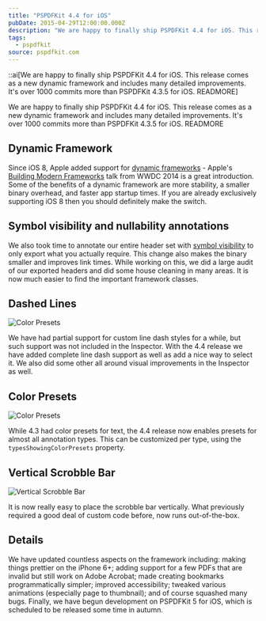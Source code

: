 ```yaml
---
title: "PSPDFKit 4.4 for iOS"
pubDate: 2015-04-29T12:00:00.000Z
description: "We are happy to finally ship PSPDFKit 4.4 for iOS. This release comes as a new dynamic framework and includes many detailed improvements. It's over 1000 commits more than PSPDFKit 4.3.5 for iOS. READMORE"
tags:
  - pspdfkit
source: pspdfkit.com
---
```


::ai[We are happy to finally ship PSPDFKit 4.4 for iOS. This release comes as a new dynamic framework and includes many detailed improvements. It's over 1000 commits more than PSPDFKit 4.3.5 for iOS. READMORE]

We are happy to finally ship PSPDFKit 4.4 for iOS. This release comes as a new dynamic framework and includes many detailed improvements. It's over 1000 commits more than PSPDFKit 4.3.5 for iOS.
READMORE

## Dynamic Framework

Since iOS 8, Apple added support for [dynamic frameworks](https://developer.apple.com/library/mac/documentation/DeveloperTools/Conceptual/DynamicLibraries/000-Introduction/Introduction.html) - Apple's [Building Modern Frameworks](https://developer.apple.com/videos/wwdc/2014/?id=416) talk from WWDC 2014 is a great introduction. Some of the benefits of a dynamic framework are more stability, a smaller binary overhead, and faster app startup times. If you are already exclusively supporting iOS 8 then you should definitely make the switch.

## Symbol visibility and nullability annotations

We also took time to annotate our entire header set with [symbol visibility](https://developer.apple.com/library/mac/documentation/DeveloperTools/Conceptual/CppRuntimeEnv/Articles/SymbolVisibility.html) to only export what you actually require. This change also makes the binary smaller and improves link times. While working on this, we did a large audit of our exported headers and did some house cleaning in many areas. It is now much easier to find the important framework classes.

## Dashed Lines

![Color Presets](/images/blog/2015/pspdfkit-4-4/linedashstyle.gif)

We have had partial support for custom line dash styles for a while, but such support was not included in the Inspector. With the 4.4 release we have added complete line dash support as well as add a nice way to select it. We also did some other all around visual improvements in the Inspector as well.

## Color Presets

![Color Presets](/images/blog/2015/pspdfkit-4-4/colorpresets.gif)

While 4.3 had color presets for text, the 4.4 release now enables presets for almost all annotation types. This can be customized per type, using the `typesShowingColorPresets` property.

## Vertical Scrobble Bar

![Vertical Scrobble Bar](/images/blog/2015/pspdfkit-4-4/scrobblebarvertical.gif)

It is now really easy to place the scrobble bar vertically. What previously required a good deal of custom code before, now runs out-of-the-box.

## Details

We have updated countless aspects on the framework including: making things prettier on the iPhone 6+; adding support for a few PDFs that are invalid but still work on Adobe Acrobat; made creating bookmarks programmatically simpler; improved accessibility; tweaked various animations (especially page to thumbnail); and of course squashed many bugs. Finally, we have begun development on PSPDFKit 5 for iOS, which is scheduled to be released some time in autumn.
